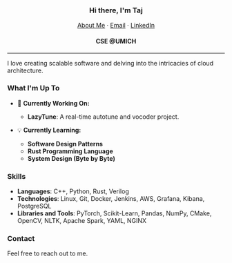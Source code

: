 <p align="center">
  <h3 align="center">Hi there, I'm Taj</h3>
</p>
<p align="center">
    <a href="https://tajuar2001.github.io">About Me</a>
    ·
    <a href="mailto:tajuarb@umich.edu">Email</a>
    ·
    <a href="https://linkedin.com/in/tajuarb">LinkedIn</a>
</p>
<p align="center">
  <h4 align="center">CSE @UMICH</h4>
</p>
<hr/>

I love creating scalable software and delving into the intricacies of cloud architecture.

### What I'm Up To

- 🚀 **Currently Working On:**
  - **LazyTune**: A real-time autotune and vocoder project.

- 💡 **Currently Learning:**
  - **Software Design Patterns**
  - **Rust Programming Language**
  - **System Design (Byte by Byte)**

### Skills

- **Languages**: C++, Python, Rust, Verilog
- **Technologies**: Linux, Git, Docker, Jenkins, AWS, Grafana, Kibana, PostgreSQL
- **Libraries and Tools**: PyTorch, Scikit-Learn, Pandas, NumPy, CMake, OpenCV, NLTK, Apache Spark, YAML, NGINX

### Contact
Feel free to reach out to me.
